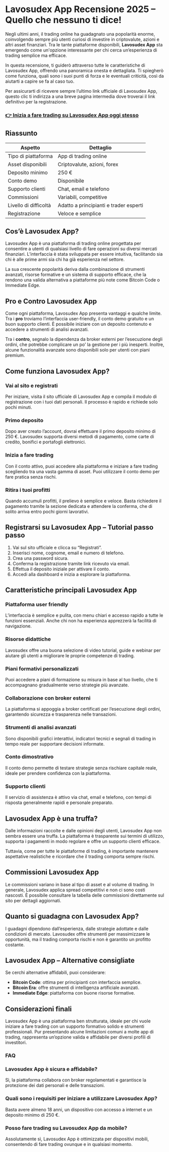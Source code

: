 # Lavosudex App Recensione 2025 – Quello che nessuno ti dice!
 

Negli ultimi anni, il trading online ha guadagnato una popolarità enorme, coinvolgendo sempre più utenti curiosi di investire in criptovalute, azioni e altri asset finanziari. Tra le tante piattaforme disponibili, **Lavosudex App** sta emergendo come un'opzione interessante per chi cerca un’esperienza di trading semplice ma efficace. 

In questa recensione, ti guiderò attraverso tutte le caratteristiche di Lavosudex App, offrendo una panoramica onesta e dettagliata. Ti spiegherò come funziona, quali sono i suoi punti di forza e le eventuali criticità, così da aiutarti a capire se fa al caso tuo.

Per assicurarti di ricevere sempre l’ultimo link ufficiale di Lavosudex App, questo clic ti indirizza a una breve pagina intermedia dove troverai il link definitivo per la registrazione.

### [👉 Inizia a fare trading su Lavosudex App oggi stesso](https://github.com/LuciaWatson3147/ML-For-Beginners/blob/main/445it.md)
## Riassunto

| Aspetto                  | Dettaglio                                   |
|--------------------------|--------------------------------------------|
| Tipo di piattaforma       | App di trading online                       |
| Asset disponibili        | Criptovalute, azioni, forex                 |
| Deposito minimo          | 250 €                                      |
| Conto demo               | Disponibile                                |
| Supporto clienti         | Chat, email e telefono                      |
| Commissioni              | Variabili, competitive                       |
| Livello di difficoltà    | Adatto a principianti e trader esperti     |
| Registrazione           | Veloce e semplice                           |

## Cos’è Lavosudex App?

Lavosudex App è una piattaforma di trading online progettata per consentire a utenti di qualsiasi livello di fare operazioni su diversi mercati finanziari. L’interfaccia è stata sviluppata per essere intuitiva, facilitando sia chi è alle prime armi sia chi ha già esperienza nel settore.

La sua crescente popolarità deriva dalla combinazione di strumenti avanzati, risorse formative e un sistema di supporto efficace, che la rendono una valida alternativa a piattaforme più note come Bitcoin Code o Immediate Edge.

## Pro e Contro Lavosudex App

Come ogni piattaforma, Lavosudex App presenta vantaggi e qualche limite. Tra i **pro** troviamo l’interfaccia user-friendly, il conto demo gratuito e un buon supporto clienti. È possibile iniziare con un deposito contenuto e accedere a strumenti di analisi avanzati.

Tra i **contro**, segnalo la dipendenza da broker esterni per l’esecuzione degli ordini, che potrebbe complicare un po’ la gestione per i più inesperti. Inoltre, alcune funzionalità avanzate sono disponibili solo per utenti con piani premium.

## Come funziona Lavosudex App?

### Vai al sito e registrati

Per iniziare, visita il sito ufficiale di Lavosudex App e compila il modulo di registrazione con i tuoi dati personali. Il processo è rapido e richiede solo pochi minuti.

### Primo deposito

Dopo aver creato l’account, dovrai effettuare il primo deposito minimo di 250 €. Lavosudex supporta diversi metodi di pagamento, come carte di credito, bonifici e portafogli elettronici.

### Inizia a fare trading

Con il conto attivo, puoi accedere alla piattaforma e iniziare a fare trading scegliendo tra una vasta gamma di asset. Puoi utilizzare il conto demo per fare pratica senza rischi.

### Ritira i tuoi profitti

Quando accumuli profitti, il prelievo è semplice e veloce. Basta richiedere il pagamento tramite la sezione dedicata e attendere la conferma, che di solito arriva entro pochi giorni lavorativi.

## Registrarsi su Lavosudex App – Tutorial passo passo

1. Vai sul sito ufficiale e clicca su “Registrati”.
2. Inserisci nome, cognome, email e numero di telefono.
3. Crea una password sicura.
4. Conferma la registrazione tramite link ricevuto via email.
5. Effettua il deposito iniziale per attivare il conto.
6. Accedi alla dashboard e inizia a esplorare la piattaforma.

## Caratteristiche principali Lavosudex App

### Piattaforma user friendly

L’interfaccia è semplice e pulita, con menu chiari e accesso rapido a tutte le funzioni essenziali. Anche chi non ha esperienza apprezzerà la facilità di navigazione.

### Risorse didattiche

Lavosudex offre una buona selezione di video tutorial, guide e webinar per aiutare gli utenti a migliorare le proprie competenze di trading.

### Piani formativi personalizzati

Puoi accedere a piani di formazione su misura in base al tuo livello, che ti accompagnano gradualmente verso strategie più avanzate.

### Collaborazione con broker esterni

La piattaforma si appoggia a broker certificati per l’esecuzione degli ordini, garantendo sicurezza e trasparenza nelle transazioni.

### Strumenti di analisi avanzati

Sono disponibili grafici interattivi, indicatori tecnici e segnali di trading in tempo reale per supportare decisioni informate.

### Conto dimostrativo

Il conto demo permette di testare strategie senza rischiare capitale reale, ideale per prendere confidenza con la piattaforma.

### Supporto clienti

Il servizio di assistenza è attivo via chat, email e telefono, con tempi di risposta generalmente rapidi e personale preparato.

## Lavosudex App è una truffa?

Dalle informazioni raccolte e dalle opinioni degli utenti, Lavosudex App non sembra essere una truffa. La piattaforma è trasparente sui termini di utilizzo, supporta i pagamenti in modo regolare e offre un supporto clienti efficace.

Tuttavia, come per tutte le piattaforme di trading, è importante mantenere aspettative realistiche e ricordare che il trading comporta sempre rischi.

## Commissioni Lavosudex App

Le commissioni variano in base al tipo di asset e al volume di trading. In generale, Lavosudex applica spread competitivi e non ci sono costi nascosti. È possibile consultare la tabella delle commissioni direttamente sul sito per dettagli aggiornati.

## Quanto si guadagna con Lavosudex App?

I guadagni dipendono dall’esperienza, dalle strategie adottate e dalle condizioni di mercato. Lavosudex offre strumenti per massimizzare le opportunità, ma il trading comporta rischi e non è garantito un profitto costante.

## Lavosudex App – Alternative consigliate

Se cerchi alternative affidabili, puoi considerare:

- **Bitcoin Code**: ottima per principianti con interfaccia semplice.
- **Bitcoin Era**: offre strumenti di intelligenza artificiale avanzati.
- **Immediate Edge**: piattaforma con buone risorse formative.

## Considerazioni finali

Lavosudex App è una piattaforma ben strutturata, ideale per chi vuole iniziare a fare trading con un supporto formativo solido e strumenti professionali. Pur presentando alcune limitazioni comuni a molte app di trading, rappresenta un’opzione valida e affidabile per diversi profili di investitori.

### FAQ

### Lavosudex App è sicura e affidabile?

Sì, la piattaforma collabora con broker regolamentati e garantisce la protezione dei dati personali e delle transazioni.

### Quali sono i requisiti per iniziare a utilizzare Lavosudex App?

Basta avere almeno 18 anni, un dispositivo con accesso a internet e un deposito minimo di 250 €.

### Posso fare trading su Lavosudex App da mobile?

Assolutamente sì, Lavosudex App è ottimizzata per dispositivi mobili, consentendo di fare trading ovunque e in qualsiasi momento.